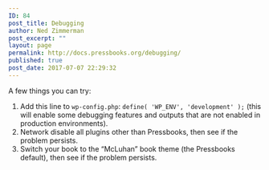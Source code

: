 ```yaml
---
ID: 84
post_title: Debugging
author: Ned Zimmerman
post_excerpt: ""
layout: page
permalink: http://docs.pressbooks.org/debugging/
published: true
post_date: 2017-07-07 22:29:32
---
```

A few things you can try:

1.  Add this line to `wp-config.php`: `define( 'WP_ENV', 'development' );` (this will enable some debugging features and outputs that are not enabled in production environments).
2.  Network disable all plugins other than Pressbooks, then see if the problem persists.
3.  Switch your book to the “McLuhan” book theme (the Pressbooks default), then see if the problem persists.